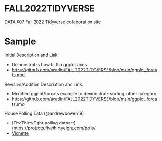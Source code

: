 # FALL2022TIDYVERSE
DATA 607 Fall 2022 Tidyverse collaboration site

# Sample
Initial Description and Link: 
* Demonstrates how to flip ggplot axes
* https://github.com/acatlin/FALL2022TIDYVERSE/blob/main/ggplot_forcats.rmd


Revision/Addition Description and Link:
* Modified ggplot/forcats example to demonstrate sorting, other category
* https://github.com/acatlin/FALL2022TIDYVERSE/blob/main/ggplot_forcats.rmd

House Polling Data (@andrewbowen19)
* [FiveThirtyEight polling dataset](https://projects.fivethirtyeight.com/polls/
* [Vignette](https://github.com/andrewbowen19/FALL2022TIDYVERSE/blob/main/vignettes/andrewBowen_Data607_TidyverseCreate.Rmd)

